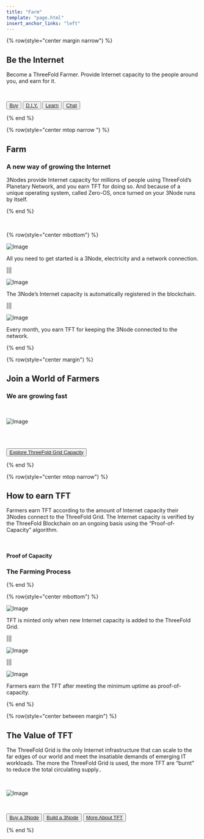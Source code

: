 ```yaml
---
title: "Farm"
template: "page.html"
insert_anchor_links: "left"
---
```


<!-- section 1 (be the Internet) -->

{% row(style="center margin narrow") %}

## Be the **Internet**

Become a ThreeFold Farmer. Provide Internet capacity to the people around you, and earn for it.

<br>

<button>[Buy](https://marketplace.3node.global/)</button>
<button>[D.I.Y.](https://library.threefold.me/info/threefold#/tfgrid/farming/threefold__diy_guide)</button>
<button>[Learn](https://library.threefold.me/info/threefold#/tfgrid/farming/threefold__farming_intro)</button>
<button>[Chat](https://t.me/threefoldfarmers)</button>

{% end %}



<!-- section 2 (Farm) -->

{% row(style="center mtop narrow ") %}


## Farm

### A new way of growing the Internet

3Nodes provide Internet capacity for millions of people using ThreeFold’s Planetary Network, and you earn TFT for doing so. And because of a unique operating system, called Zero-OS, once turned on your 3Node runs by itself.

{% end %}

<br>

{% row(style="center mbottom") %}

![Image](plug_1.png#mx-auto)
<br>

All you need to get started is a 3Node, electricity and a network connection.

|||

![Image](offer_2.png#mx-auto)
<br>

The 3Node’s Internet capacity is automatically registered in the blockchain.

|||

![Image](Earn_3.png#mx-auto)
<br>

Every month, you earn TFT for keeping the 3Node connected to the network.

{% end %}



<!-- section 3 (world of farmers) -->

{% row(style="center margin") %}


## Join **a World of Farmers**

### We are growing fast

<br>

![Image](farm_map.png#mx-auto)

<br>

<br>

<button class="text-sm lg:text-xl">[Explore ThreeFold Grid Capacity](https://dashboard.grid.tf/explorer/statistics)</button>


{% end %}

<!-- section 4 (How To Earn TFT) -->

{% row(style="center mtop narrow") %}


## How to earn **TFT**

Farmers earn TFT according to the amount of Internet capacity their 3Nodes connect to the ThreeFold Grid. The Internet capacity is verified by the ThreeFold Blockchain on an ongoing basis using the “Proof-of-Capacity” algorithm.

<br>

#### Proof of Capacity

### The Farming Process

{% end %}

{% row(style="center mbottom") %}

![Image](farm_capacity.png#mx-auto)

TFT is minted only when new Internet capacity is added to the ThreeFold Grid.

|||

![Image](farm_center.png#mx-auto)

|||

![Image](farm_tft.png#mx-auto)

Farmers earn the TFT after meeting the minimum uptime as proof-of-capacity.

{% end %}



<!-- section 7 (THE VALUE OF TFT) -->

{% row(style="center between margin") %}


## The **Value of TFT**

The ThreeFold Grid is the only Internet infrastructure that can scale to the far edges of our world and meet the insatiable demands of emerging IT workloads. The more the ThreeFold Grid is used, the more TFT are “burnt” to reduce the total circulating supply..

<br>

![Image](farm_value_tft.jpg#large)

<br>

<button>[Buy a 3Node](https://marketplace.3node.global/)</button>
<button>[Build a 3Node](https://library.threefold.me/info/threefold#/tfgrid/farming/threefold__diy_guide)</button>
<button>[More About TFT](/tft)</button>

{% end %}

